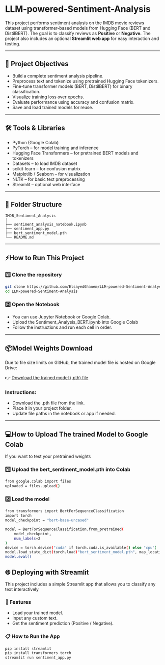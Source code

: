# LLM-powered-Sentiment-Analysis

This project performs sentiment analysis on the IMDB movie reviews dataset using transformer-based models from Hugging Face (BERT and DistilBERT). The goal is to classify reviews as **Positive** or **Negative**. The project also includes an optional **Streamlit web app** for easy interaction and testing.

---
## 🎯 Project Objectives
- Build a complete sentiment analysis pipeline.
- Preprocess text and tokenize using pretrained Hugging Face tokenizers.
- Fine-tune transformer models (BERT, DistilBERT) for binary classification.
- Visualize training loss over epochs.
- Evaluate performance using accuracy and confusion matrix.
- Save and load trained models for reuse.
---
## 🛠️  Tools & Libraries
- Python (Google Colab)
- PyTorch – for model training and inference
- Hugging Face Transformers – for pretrained BERT models and tokenizers
- Datasets – to load IMDB dataset
- scikit-learn – for confusion matrix
- Matplotlib / Seaborn – for visualization
- NLTK – for basic text preprocessing
- Streamlit – optional web interface
---

 ## 📂 Folder Structure 

 ```
 IMDB_Sentiment_Analysis
│
├── sentiment_analysis_notebook.ipynb
├── sentiment_app.py
├── bert_sentiment_model.pth
└── README.md
 ```       
---
## ⚡How to Run This Project
### 1️⃣ Clone the repository
```bash
git clone https://github.com/ElsayedGhanem/LLM-powered-Sentiment-Analysis.git
cd LLM-powered-Sentiment-Analysis
```
### 2️⃣ Open the Notebook
- You can use Jupyter Notebook or Google Colab.
- Upload the Sentiment_Analysis_BERT.ipynb into Google Colab
- Follow the instructions and run each cell in order.
---

## 📦Model Weights Download

Due to file size limits on GitHub, the trained model file is hosted on Google Drive:

👉 [Download the trained model (.pth) file](https://drive.google.com/file/d/1Jyn2gS5622krssoMnYVaixpOH0Gnsl-V/view?usp=drive_link)
### Instructions:
- Download the .pth file from the link.
- Place it in your project folder.
- Update file paths in the notebook or app if needed.

---
## 💻How to Upload The trained Model to Google Colab

If you want to test your pretrained weights

### 1️⃣ Upload the bert_sentiment_model.pth into Colab
```bash
from google.colab import files
uploaded = files.upload()
```
### 2️⃣ Load the model
```bash
from transformers import BertForSequenceClassification
import torch
model_checkpoint = "bert-base-uncased"

model = BertForSequenceClassification.from_pretrained(
    model_checkpoint,
    num_labels=2
)
device = torch.device("cuda" if torch.cuda.is_available() else "cpu")
model.load_state_dict(torch.load("bert_sentiment_model.pth", map_location=device))
model.eval()
```

## 🌐 Deploying with Streamlit

This project includes a simple Streamlit app that allows you to classify any text interactively

### 📌 Features
- Load your trained model.
- Input any custom text.
- Get the sentiment prediction (Positive / Negative).

### 📋 How to Run the App 
```bash
pip install streamlit
pip install transformers torch
streamlit run sentiment_app.py
```


